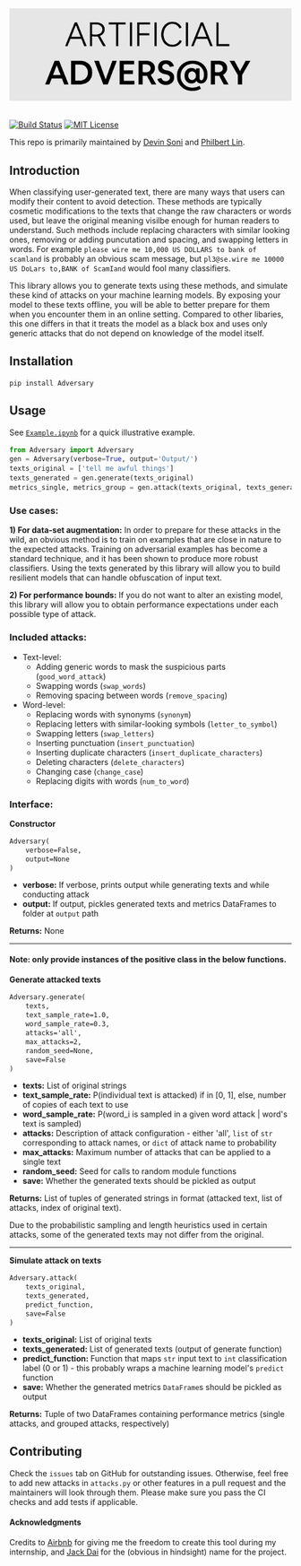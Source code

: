 <div align="center">
    <img src="adversary_name.png"></img>
</div>

<br>

[![Build Status](https://travis-ci.com/airbnb/artificial-adversary.svg?branch=master)](https://travis-ci.com/airbnb/artificial-adversary)
[![MIT License](https://img.shields.io/dub/l/vibe-d.svg)](https://github.com/100/Cranium/blob/master/LICENSE)

This repo is primarily maintained by [Devin Soni](https://github.com/100/) and [Philbert Lin](https://github.com/philin).

## Introduction

When classifying user-generated text, there are many ways that users can modify their content to avoid detection. These methods are typically cosmetic modifications to the texts that change the raw characters or words used, but leave the original meaning visilbe enough for human readers to understand. Such methods include replacing characters with similar looking ones, removing or adding puncutation and spacing, and swapping letters in words. For example `please wire me 10,000 US DOLLARS to bank of scamland` is probably an obvious scam message, but `pl3@se.wire me 10000 US DoLars to,BANK of ScamIand` would fool many classifiers.

This library allows you to generate texts using these methods, and simulate these kind of attacks on your machine learning models. By exposing your model to these texts offline, you will be able to better prepare for them when you encounter them in an online setting. Compared to other libaries, this one differs in that it treats the model as a black box and uses only generic attacks that do not depend on knowledge of the model itself.

## Installation

```
pip install Adversary
```

## Usage

See [`Example.ipynb`](https://github.com/airbnb/artificial-adversary/blob/master/Example.ipynb) for a quick illustrative example.

```python
from Adversary import Adversary
gen = Adversary(verbose=True, output='Output/')
texts_original = ['tell me awful things']
texts_generated = gen.generate(texts_original)
metrics_single, metrics_group = gen.attack(texts_original, texts_generated, lambda x: 1)
```

### Use cases:
**1) For data-set augmentation:** In order to prepare for these attacks in the wild, an obvious method is to train on examples that are close in nature to the expected attacks. Training on adversarial examples has become a standard technique, and it has been shown to produce more robust classifiers. Using the texts generated by this library will allow you to build resilient models that can handle obfuscation of input text. 

**2) For performance bounds:** If you do not want to alter an existing model, this library will allow you to obtain performance expectations under each possible type of attack.

### Included attacks:
- Text-level:
    - Adding generic words to mask the suspicious parts (`good_word_attack`)
    - Swapping words (`swap_words`)
    - Removing spacing between words (`remove_spacing`)
- Word-level:
    - Replacing words with synonyms (`synonym`)
    - Replacing letters with similar-looking symbols (`letter_to_symbol`)
    - Swapping letters (`swap_letters`)
    - Inserting punctuation (`insert_punctuation`)
    - Inserting duplicate characters (`insert_duplicate_characters`)
    - Deleting characters (`delete_characters`)
    - Changing case (`change_case`)
    - Replacing digits with words (`num_to_word`)

### Interface:

**Constructor**
```
Adversary(
    verbose=False, 
    output=None
)
```
- **verbose:** If verbose, prints output while generating texts and while conducting attack
- **output:** If output, pickles generated texts and metrics DataFrames to folder at `output` path

**Returns:** None

---

#### Note: only provide instances of the positive class in the below functions.

**Generate attacked texts**
```
Adversary.generate(
    texts,
    text_sample_rate=1.0,
    word_sample_rate=0.3,
    attacks='all',
    max_attacks=2,
    random_seed=None,
    save=False
)
```
- **texts:** List of original strings
- **text_sample_rate:** P(individual text is attacked) if in [0, 1], else, number of copies of each text to use
- **word_sample_rate:** P(word_i is sampled in a given word attack | word's text is sampled)
- **attacks:** Description of attack configuration - either 'all', `list` of `str` corresponding to attack names, or `dict` of attack name to probability
- **max_attacks:** Maximum number of attacks that can be applied to a single text
- **random_seed:** Seed for calls to random module functions
- **save:** Whether the generated texts should be pickled as output

**Returns:** List of tuples of generated strings in format (attacked text, list of attacks, index of original text). 

Due to the probabilistic sampling and length heuristics used in certain attacks, some of the generated texts may not differ from the original.

---

**Simulate attack on texts**
```
Adversary.attack(
    texts_original, 
    texts_generated, 
    predict_function, 
    save=False
)
```
- **texts_original:** List of original texts
- **texts_generated:** List of generated texts (output of generate function)
- **predict_function:** Function that maps `str` input text to `int` classification label (0 or 1) - this probably wraps a machine learning model's `predict` function
- **save:** Whether the generated metrics `DataFrame`s should be pickled as output

**Returns:** Tuple of two DataFrames containing performance metrics (single attacks, and grouped attacks, respectively)

## Contributing

Check the `issues` tab on GitHub for outstanding issues. 
Otherwise, feel free to add new attacks in `attacks.py` or other features in a pull request and the maintainers will look through them.
Please make sure you pass the CI checks and add tests if applicable.

#### Acknowledgments

Credits to [Airbnb](https://airbnb.io/) for giving me the freedom to create this tool during my internship, and [Jack Dai](https://github.com/jdai8) for the (obvious in hindsight) name for the project.
